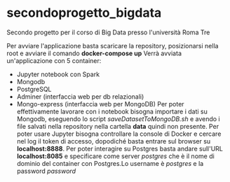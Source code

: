 # secondoprogetto_bigdata
Secondo progetto per il corso di Big Data presso l'università Roma Tre

Per avviare l'applicazione basta scaricare la repository, posizionarsi nella root e avviare il comando **docker-compose up**
Verrà avviata un'applicazione con 5 container:
  - Jupyter notebook con Spark
  - Mongodb
  - PostgreSQL
  - Adminer (interfaccia web per db relazionali)
  - Mongo-express (interfaccia web per MongoDB)
Per poter effettivamente lavorare con i notebook bisogna importare i dati su Mongodb, eseguendo lo script _saveDatasetToMongoDB.sh_ e 
avendo i file salvati nella repository nella cartella **data** quindi non presente.
Per poter usare Jupyter bisogna controllare la console di Docker e cercare nel log il token di accesso, dopodiché basta entrare sul 
browser su **localhost:8888**.
Per poter interagire su Postgres basta andare sull'URL **localhost:8085** e specificare come server _postgres_ che è il nome di
dominio del container con Postgres.Lo username  è _postgres_ e la password _password_
